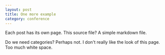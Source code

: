 ```yaml
---
layout: post
title: One more example
category: conference
---
```


Each post has its own page. This source file? A simple markdown file. 

<!-- more -->

Do we need categories? Perhaps not. I don't really like the look of this page. Too much white space.
